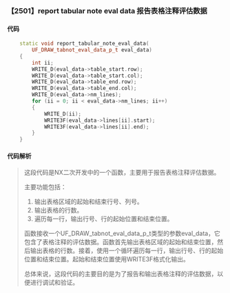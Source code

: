 ### 【2501】report tabular note eval data 报告表格注释评估数据

#### 代码

```cpp
    static void report_tabular_note_eval_data(  
        UF_DRAW_tabnot_eval_data_p_t eval_data)  
    {  
        int ii;  
        WRITE_D(eval_data->table_start.row);  
        WRITE_D(eval_data->table_start.col);  
        WRITE_D(eval_data->table_end.row);  
        WRITE_D(eval_data->table_end.col);  
        WRITE_D(eval_data->nm_lines);  
        for (ii = 0; ii < eval_data->nm_lines; ii++)  
        {  
            WRITE_D(ii);  
            WRITE3F(eval_data->lines[ii].start);  
            WRITE3F(eval_data->lines[ii].end);  
        }  
    }

```

#### 代码解析

> 这段代码是NX二次开发中的一个函数，主要用于报告表格注释评估数据。
>
> 主要功能包括：
>
> 1. 输出表格区域的起始和结束行号、列号。
> 2. 输出表格的行数。
> 3. 遍历每一行，输出行号、行的起始位置和结束位置。
>
> 函数接收一个UF_DRAW_tabnot_eval_data_p_t类型的参数eval_data，它包含了表格注释的评估数据。函数首先输出表格区域的起始和结束位置，然后输出表格的行数。接着，使用一个循环遍历每一行，输出行号、行的起始位置和结束位置。起始和结束位置使用WRITE3F格式化输出。
>
> 总体来说，这段代码的主要目的是为了报告和输出表格注释的评估数据，以便进行调试和验证。
>
